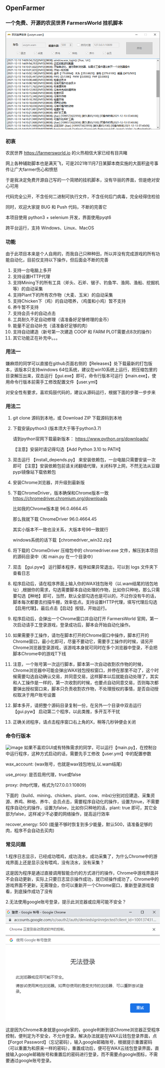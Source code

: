 ## OpenFarmer
### 一个免费、开源的农民世界 FarmersWorld 挂机脚本
![image](https://raw.githubusercontent.com/encoderlee/OpenFarmer/main/doc/demo2.png)
### 初衷

农民世界 https://farmersworld.io 的火热相信大家已经有目共睹

网上各种辅助脚本也是满天飞，可是2021年11月7日某脚本商实施的大面积盗号事件让广大farmer伤心和愤怒

于是我决定免费开源自己写的一个简陋的挂机脚本，没有华丽的界面，但是绝对安心可用

代码完全公开，不含任何二进制可执行文件，不含任何后门病毒，完全经得住检验

同时，欢迎大家提 BUG 和 Push 代码，不断的完善它

本项目使用 python3 + selenium 开发，界面使用pyqt6

跨平台运行，支持 Windows、Linux、MacOS

### 功能
由于此项目本来是个人自用的，而我自己只种种田，所以并没有完成游戏的所有功能自动化，目前仅支持以下操作，但后面会不断的完善

1. 支持一台电脑上多开
2. 支持设置HTTP代理
3. 支持Mining下的所有工具（斧头、石斧、锯子、钓鱼竿、渔网、渔船、挖掘机等）的自动采集
4. 支持Plant下的所有农作物（大麦、玉米）的自动采集
5. 支持Chicken下（鸡）的自动喂养，（鸡蛋和小鸡）暂不支持
6. 养牛暂不支持
7. 支持会员卡的自动点击
8. 工具耐久不足自动修理（请准备好足够修理的金币）
9. 能量不足自动补充（请准备好足够的肉）
10. 支持自动建造（新号第一次建造 COOP 和 FARM PLOT需要点8次的操作）
11. 其它功能正在补充中。。。

### 用法一
嫌麻烦的同学可以直接在github页面右侧的【Releases】处下载最新的打包版本，该版本只支持windows 64位系统，建议在win10系统上运行，把压缩包里的目录解压出来，双击运行【gui.exe】即可，命令行版本可运行【main.exe】，使用命令行版本前需手工修改配置文件【user.yml】

对安全性有要求，喜欢捣鼓代码的，建议从源码运行，根据下面的步骤一步步来
### 用法二
1. git clone 源码到本地，或 Download ZIP 下载源码到本地
2. 下载安装python3 (版本须大于等于python3.7)
   
   请到python官网下载最新版本：
   https://www.python.org/downloads/
   
   【注意】安装时请记得勾选【Add Python 3.10 to PATH】
3. 双击运行 【install_depends.py】 来安装依赖包，一台电脑只需要安装一次即可
   【注意】安装依赖包前请关闭翻墙代理，关闭科学上网，不然无法从豆瓣pypi镜像站下载依赖包
4. 安装Chrome浏览器，并升级到最新版
5. 下载ChromeDriver，版本确保和Chrome版本一致
https://chromedriver.chromium.org/downloads

    比如我的Chrome版本是 96.0.4664.45

    那么我就下载 ChromeDriver 96.0.4664.45

    其实小版本不一致也没关系，大版本号96一致就行
   
   windows系统的话下载【chromedriver_win32.zip】
6. 将下载的 ChromeDriver 压缩包中的 chromedriver.exe 文件，解压到本项目的源码目录中（和 main.py 在一个目录中）
7. 双击 【gui.pyw】 运行脚本程序，程序如果异常退出，可以到 logs 文件夹下查看日志
8. 程序启动后，请在程序界面上输入你的WAX钱包账号（以.wam结尾的钱包地址）,根据你的需求，勾选需要脚本自动处理的作物，比如你只种地，那么只需要勾选【种地】即可，当然，默认全部勾选也是可以的，不过你没有牛的话，脚本每次都要去扫描牛棚，效率低点。支持设置HTTP代理，填写代理后勾选【启用代理】。最后点击【启动】按钮，开始运行。
9. 程序启动后，会弹出一个Chrome窗口并自动打开 FarmersWorld 官网，第一次启动请手工登录游戏，登录成功后，脚本会开始自动化操作。
10. 如果需要手工操作，请勿在脚本打开的Chrome窗口中操作，脚本打开的Chrome窗口，最小化即可，尽量不要动它，需要手工操作的时候，请另开Chrome浏览器登录游戏，该游戏本身就可同时在多个浏览器中登录，不会把脚本Chrome中的游戏T下线
11. 注意，一个账号第一次运行脚本，脚本第一次自动收割农作物的时候，Chrome浏览器中可能会弹出WAX钱包授权窗口，并停在那里不动了，这个时候需要勾选自动确认交易，并同意交易，这样脚本以后就能自动处理了，其实和人工操作是一样的，第一次收割的时候，也要点自动同意交易，否则每次都要弹出授权窗口来，脚本只负责收割农作物，不处理授权的事情，是否自动授权取决于用户账号设置
12. 脚本多开，请把整个源码目录复制一份，在另外一个目录中双击运行 【gui.pyw】 启动第二个程序，以此类推，多开互不干扰
13. 正确关闭程序，请点击程序窗口右上角的X，稍等几秒钟便会关闭
### 命令行版本
![image](https://raw.githubusercontent.com/encoderlee/OpenFarmer/main/doc/demo1.png)
如果不喜欢GUI或有特殊需求的同学，可以运行【main.py】，在控制台中运行程序，这种方式启动的话，需要先手工修改【user.yml】中的配置参数

wax_account: (wax账号，也就是wax钱包地址,以.wam结尾)

use_proxy: 是否启用代理，true或false

proxy: (http代理，格式为127.0.0.1:10809)

下面的（build、mining、chicken、plant、cow、mbs)分别对应建造、采集资源、养鸡、种地、养牛、会员点击，需要程序自动化的操作，设置为true，不需要程序自动化的操作，设置为false，比如你只种地的话，plant: true 即可，其它全部为false，这样减少不必要的网络操作，提高运行效率

recover_energy: 500 (能量不够时恢复到多少能量，默认500，请准备足够的肉，程序不会自动去买肉)
### 常见问题
1.程序日志显示，已经成功喂鸡，成功浇水，成功采集了，为什么Chrome中的游戏界面上还是显示没有喂鸡，没有浇水，没有采集？

这是因为程序是通过直接调用智能合约的方式进行的操作，Chrome中游戏界面并不会自动更新，实际上只要日志显示操作成功，就已经操作成功了，Chrome中的游戏界面不更新，无需理会，你可以重新开一个Chrome窗口，重新登录游戏查看，到底操作成功了没有

2.无法使用google账号登录，提示此浏览器或应用可能不安全？

![image](https://raw.githubusercontent.com/encoderlee/OpenFarmer/main/doc/question1.png)

这是因为Chrome本身就是google家的，google判断到该Chrome浏览器正受程序控制，便判定为不安全，不允许登录。解决办法就是在WAX云钱包登录界面，点【Forgot Password】（忘记密码），输入google邮箱账号，根据提示重置密码（可以重置为和原来一样的密码），重置成功后，便可在WAX云钱包登录界面，直接输入google邮箱账号和重置后的密码进行登录，而不需要点google图标，不需要通过google账号登录。
